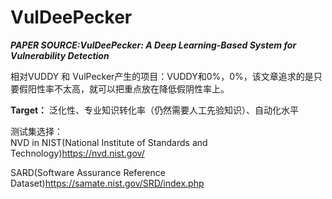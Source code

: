 <!--
 * @Author: Suez_kip 287140262@qq.com
 * @Date: 2022-10-26 14:54:55
 * @LastEditTime: 2022-10-26 15:01:55
 * @LastEditors: Suez_kip
 * @Description: 
-->

# VulDeePecker

***PAPER SOURCE:VulDeePecker: A Deep Learning-Based System for
Vulnerability Detection***
  
相对VUDDY 和 VulPecker产生的项目：VUDDY和0%，0%，该文章追求的是只要假阳性率不太高，就可以把重点放在降低假阴性率上。

**Target：** 泛化性、专业知识转化率（仍然需要人工先验知识）、自动化水平
  
测试集选择：  
NVD in NIST(National Institute of Standards and Technology)<https://nvd.nist.gov/>  
  
SARD(Software Assurance Reference Dataset)<https://samate.nist.gov/SRD/index.php>  
